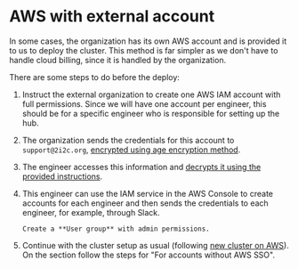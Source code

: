 # AWS with external account

In some cases, the organization has its own AWS account and is provided it to us to deploy the cluster.
This method is far simpler as we don't have to handle cloud billing, since it is handled by the organization.

There are some steps to do before the deploy:

1. Instruct the external organization to create one AWS IAM account with full permissions.
   Since we will have one account per engineer,
   this should be for a specific engineer who is responsible for setting up the hub.

1. The organization sends the credentials for this account to `support@2i2c.org`,
   [encrypted using age encryption method](inv:dc#support:encrypt).

1. The engineer accesses this information and [decrypts it using the provided instructions](/sre-guide/support/decrypt-age).

1. This engineer can use the IAM service in the AWS Console to create accounts for each engineer
   and then sends the credentials to each engineer, for example, through Slack.
   
   ```{tip}
   Create a **User group** with admin permissions.
   ```

1. Continue with the cluster setup as usual (following [new cluster on AWS](aws)).
   On the section [](new-cluster:aws-setup-credentials) follow the steps for "For accounts without AWS SSO".
